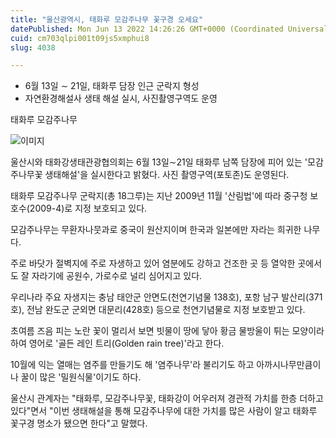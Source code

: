 ```yaml
---
title: "울산광역시, 태화루 모감주나무 꽃구경 오세요"
datePublished: Mon Jun 13 2022 14:26:26 GMT+0000 (Coordinated Universal Time)
cuid: cm703qlpi001t09js5xmphui8
slug: 4038

---
```



- 6월 13일 ∼ 21일, 태화루 담장 인근 군락지 형성
- 자연환경해설사 생태 해설 실시, 사진촬영구역도 운영

태화루 모감주나무

![이미지](https://cdn.hashnode.com/res/hashnode/image/upload/v1739255362343/164e697a-c87c-4841-ae73-a77a54338631.jpeg)

울산시와 태화강생태관광협의회는 6월 13일∼21일 태화루 남쪽 담장에 피어 있는 '모감주나무꽃 생태해설'을 실시한다고 밝혔다. 사진 촬영구역(포토존)도 운영된다.

태화루 모감주나무 군락지(총 18그루)는 지난 2009년 11월 '산림법'에 따라 중구청 보호수(2009-4)로 지정 보호되고 있다.

모감주나무는 무환자나뭇과로 중국이 원산지이며 한국과 일본에만 자라는 희귀한 나무다.

주로 바닷가 절벽지에 주로 자생하고 있어 염분에도 강하고 건조한 곳 등 열악한 곳에서도 잘 자라기에 공원수, 가로수로 널리 심어지고 있다.

우리나라 주요 자생지는 충남 태안군 안면도(천연기념물 138호), 포항 남구 발산리(371호), 전남 완도군 군외면 대문리(428호) 등으로 천연기념물로 지정 보호받고 있다.

초여름 즈음 피는 노란 꽃이 멀리서 보면 빗물이 땅에 닿아 황금 물방울이 튀는 모양이라 하여 영어로 '골든 레인 트리(Golden rain tree)'라고 한다.

10월에 익는 열매는 염주를 만들기도 해 '염주나무'라 불리기도 하고 아까시나무만큼이나 꿀이 많은 '밀원식물'이기도 하다.

울산시 관계자는 "태화루, 모감주나무꽃, 태화강이 어우러져 경관적 가치를 한층 더하고 있다"면서 "이번 생태해설을 통해 모감주나무에 대한 가치를 많은 사람이 알고 태화루 꽃구경 명소가 됐으면 한다"고 말했다.